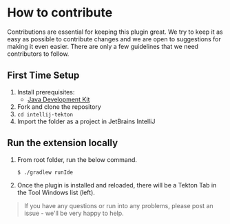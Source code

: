 # How to contribute

Contributions are essential for keeping this plugin great.
We try to keep it as easy as possible to contribute changes and we are
open to suggestions for making it even easier.
There are only a few guidelines that we need contributors to follow.

## First Time Setup
1. Install prerequisites:
   * [Java Development Kit](https://adoptopenjdk.net/)
2. Fork and clone the repository
3. `cd intellij-tekton`
4. Import the folder as a project in JetBrains IntelliJ

## Run the extension locally

1. From root folder, run the below command.
    ```bash
    $ ./gradlew runIde
    ```


2. Once the plugin is installed and reloaded, there will be a Tekton Tab in the Tool Windows list (left).

> If you have any questions or run into any problems, please post an issue - we'll be very happy to help.